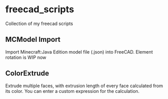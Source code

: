 # freecad_scripts
Collection of my freecad scripts

## MCModel Import
Import Minecraft:Java Edition model file (.json) into FreeCAD.
Element rotation is WIP now

## ColorExtrude
Extrude multiple faces, with extrusion length of every face calculated from its color. You can enter a custom expression for the calculation.
